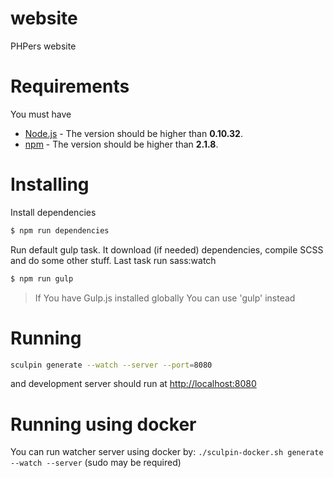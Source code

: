 website
=======

PHPers website

Requirements
====================

You must have
 - [Node.js](https://nodejs.org/en/) - The version should be higher than **0.10.32**.
 - [npm](https://docs.npmjs.com/getting-started/installing-node) - The version should be higher than **2.1.8**.

Installing
====================

Install dependencies

```bash
$ npm run dependencies
```

Run default gulp task. It download (if needed) dependencies, compile SCSS and do some other stuff.
Last task run sass:watch

```bash
$ npm run gulp
```

> If You have Gulp.js installed globally You can use 'gulp' instead

Running
====================

```bash
sculpin generate --watch --server --port=8080
```

and development server should run at [http://localhost:8080](http://localhost:8080)


Running using docker
====================

You can run watcher server using docker by: `./sculpin-docker.sh generate --watch --server` (sudo may be required)

